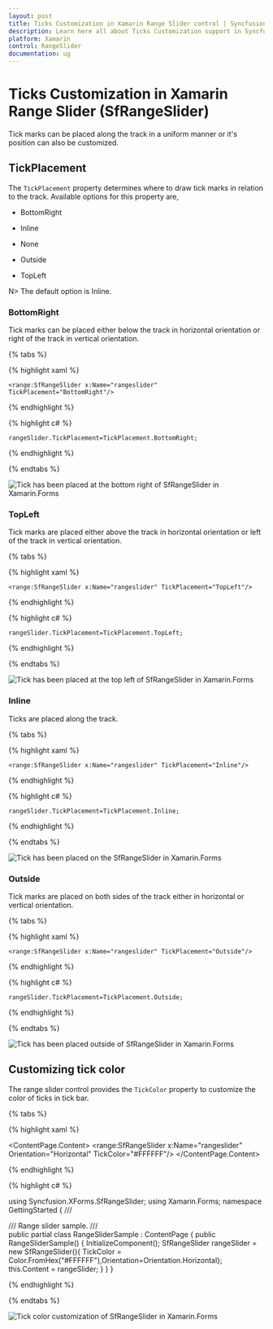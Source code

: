```yaml
---
layout: post
title: Ticks Customization in Xamarin Range Slider control | Syncfusion
description: Learn here all about Ticks Customization support in Syncfusion Xamarin Range Slider (SfRangeSlider) control and more.
platform: Xamarin
control: RangeSlider
documentation: ug
---
```


# Ticks Customization in Xamarin Range Slider (SfRangeSlider)

Tick marks can be placed along the track in a uniform manner or it's position can also be customized.

## TickPlacement

The `TickPlacement` property determines where to draw tick marks in relation to the track. Available options for this property are,

* BottomRight

* Inline

* None

* Outside

* TopLeft

N> The default option is Inline.

### BottomRight

Tick marks can be placed either below the track in horizontal orientation or right of the track in vertical orientation.

{% tabs %}

{% highlight xaml %}

	<range:SfRangeSlider x:Name="rangeslider" TickPlacement="BottomRight"/>
	
{% endhighlight %}

{% highlight c# %}

	rangeSlider.TickPlacement=TickPlacement.BottomRight;

{% endhighlight %}

{% endtabs %}

![Tick has been placed at the bottom right of SfRangeSlider in Xamarin.Forms](images/BottomRight.png)

### TopLeft

Tick marks are placed either above the track in horizontal orientation or left of the track in vertical orientation.

{% tabs %}

{% highlight xaml %}

	<range:SfRangeSlider x:Name="rangeslider" TickPlacement="TopLeft"/>
	
{% endhighlight %}

{% highlight c# %}

	rangeSlider.TickPlacement=TickPlacement.TopLeft;

{% endhighlight %}

{% endtabs %}

![Tick has been placed at the top left of SfRangeSlider in Xamarin.Forms](images/TopLeft.png)

### Inline

Ticks are placed along the track.

{% tabs %}

{% highlight xaml %}

	<range:SfRangeSlider x:Name="rangeslider" TickPlacement="Inline"/>
	
{% endhighlight %}

{% highlight c# %}

	rangeSlider.TickPlacement=TickPlacement.Inline;

{% endhighlight %}

{% endtabs %}

![Tick has been placed on the SfRangeSlider in Xamarin.Forms](images/Inline.png)

### Outside

Tick marks are placed on both sides of the track either in horizontal or vertical orientation.

{% tabs %}

{% highlight xaml %}

	<range:SfRangeSlider x:Name="rangeslider" TickPlacement="Outside"/>
	
{% endhighlight %}

{% highlight c# %}

	rangeSlider.TickPlacement=TickPlacement.Outside;

{% endhighlight %}

{% endtabs %}

![Tick has been placed outside of SfRangeSlider in Xamarin.Forms](images/Outside.png)

## Customizing tick color

The range slider control provides the `TickColor` property to customize the color of ticks in tick bar.

{% tabs %}

{% highlight xaml %}

<ContentPage xmlns="http://xamarin.com/schemas/2014/forms"
xmlns:x="http://schemas.microsoft.com/winfx/2009/xaml" 
xmlns:range="clr-namespace:Syncfusion.SfRangeSlider.XForms;assembly=Syncfusion.SfRangeSlider.XForms"
x:Class="GettingStarted.RangeSliderSample">
	<ContentPage.Content>
		<range:SfRangeSlider x:Name="rangeslider" Orientation="Horizontal"  TickColor="#FFFFFF"/>
	</ContentPage.Content>
</ContentPage>
	
{% endhighlight %}

{% highlight c# %}

using Syncfusion.XForms.SfRangeSlider;
using Xamarin.Forms;
namespace GettingStarted
{
	/// <summary>
    /// Range slider sample.
    /// </summary>
    public partial class RangeSliderSample : ContentPage
    {
        public RangeSliderSample()
        {
            InitializeComponent();
			SfRangeSlider rangeSlider = new SfRangeSlider(){ TickColor = Color.FromHex("#FFFFFF"),Orientation=Orientation.Horizontal};
			this.Content = rangeSlider;
        }
    }
}

{% endhighlight %}

{% endtabs %}

![Tick color customization of SfRangeSlider in Xamarin.Forms](images/TickColor.png)
